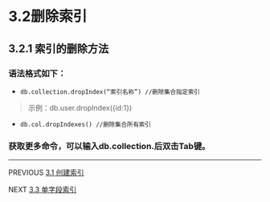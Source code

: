 ﻿# 3.2删除索引
## 3.2.1 索引的删除方法
### 语法格式如下：
- `db.collection.dropIndex(“索引名称”) //删除集合指定索引`
>示例：db.user.dropIndex({id:1})
- `db.col.dropIndexes() //删除集合所有索引`

### 获取更多命令，可以输入db.collection.后双击Tab键。
---
PREVIOUS
[3.1 创建索引](https://github.com/pipipanini/buding/blob/main/3.1%20%E5%88%9B%E5%BB%BA%E7%B4%A2%E5%BC%95.md)


NEXT
[3.3 单字段索引](https://github.com/pipipanini/buding/blob/main/3.3%20%E5%8D%95%E5%AD%97%E6%AE%B5%E7%B4%A2%E5%BC%95.md)
